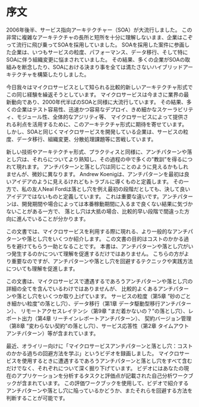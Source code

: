 # 序文

2006年後半、サービス指向アーキテクチャー（SOA）が大流行しました。
この非常に複雑なアーキテクチャの長所と短所を十分に理解しないまま、企業はこぞって流行に飛び乗ってSOAを採用していました。
SOAを採用した案件に参画した企業は、いつもサービスの粒度、パフォーマンス、データ移行、そして特にSOAに伴う組織変更に悩まされていました。
その結果、多くの企業がSOAの取組みを断念したり、SOAにおける決まり事を全ては満たさないハイブリッドアーキテクチャを構築したりしました。

今日我々はマイクロサービスとして知られる比較的新しいアーキテクチャ形式でこの同じ経験を繰返そうとしています。
マイクロサービスは今まさに業界の最新動向であり、2000年代半ばのSOAと同様に大流行しています。
その結果、多くの企業はテスト容易性、迅速かつ容易なデプロイ、きめ細かなスケーラビリティ、モジュール性、全体的なアジリティ等、
マイクロサービスによって提供される利点を活用するために、このアーキテクチャ形式に期待を寄せています。
しかし、SOAと同じくマイクロサービスを開発している企業は、サービスの粒度、データ移行、組織変更、分散処理課題等に苦戦しています。

新しい技術やアーキテクチャ形式、プラクティスと同様に、アンチパターンや落とし穴は、それらについてより熟知し、その過程の中で多くの”教訓”を得るにつれて現れます。
アンチパターンと落とし穴は同じことのように見えるかもしれませんが、微妙に異なります。
Andrew Koenigは、アンチパターンを最初は良いアイデアのように見えるけれどもトラブルに導くものと定義します。
その一方で、私の友人Neal Fordは落とし穴を例え最初の段階だとしても、決して良いアイデアではないものと定義しています。
これは重要な違いです。アンチパターンは、開発期間や場合によっては本番稼動期間に入るまで良くない結果に気づかないことがある一方で、
落とし穴は大抵の場合、比較的早い段階で間違った方向に進んでいることが分かります。

この文書では、マイクロサービスを利用する際に現れる、より一般的なアンチパターンや落とし穴をいくつか紹介します。
この文書の目的はコストのかかる過ちを避けてもらう一助となることです。
本書は、アンチパターンや落とし穴がいつ発生するのかについて理解を促進するだけではありません。
こちらの方がより重要なのですが、アンチパターンや落とし穴を回避するテクニックや実践方法についても理解を促進します。

この文書は、マイクロサービスで遭遇するであろうアンチパターンや落とし穴の詳細の全てを含んでいるわけではありませんが、
比較的よくあるアンチパターンや落とし穴をいくつか取り上げています。
サービスの粒度（第5章 ”砂のごとき細かい粒度”の落とし穴）、データ移行（第1章 データ駆動型移行アンチパターン）、
リモートアクセスレイテンシ（第9章 ”まだ着かないの？”の落とし穴）、レポート出力（第4章 リーチインレポートアンチパターン）、
契約バージョン管理（第8章 ”変わらない契約”の落とし穴）、サービス応答性（第2章 タイムアウトアンチパターン）等が含まれています。

最近、オライリー向けに「マイクロサービスアンチパターンと落とし穴：コストのかかる過ちの回避方法を学ぶ」というビデオを録画しました。
マイクロサービスを使用するときに遭遇するであろうアンチパターンと落とし穴をすべて含むだけでなく、それぞれについて深く掘り下げています。
ビデオにはあなたの現在のアプリケーションを分析するタスクと評価点が記載された自己分析ワークブックが含まれています。
この評価ワークブックを使用して、ビデオで紹介するアンチパターンや落とし穴に陥っているかどうか、またそれらを回避する方法を判断することが可能です。
